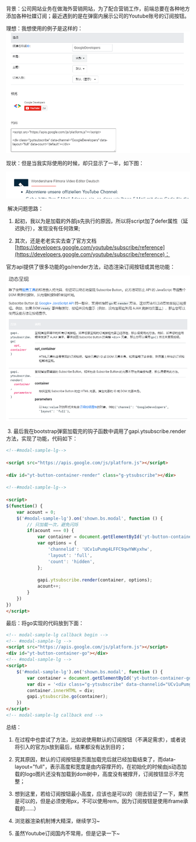 背景：公司网站业务在做海外营销网站，为了配合营销工作，前端总要在各种地方添加各种社媒订阅；最近遇到的是在弹窗内展示公司的Youtube账号的订阅按钮。

理想：我想使用的例子是这样的：
![图片](/asset/1695251-20201109220830050-1200007846.png)


现状：但是当我实际使用的时候，却只显示了一半，如下图：

![图片](/asset/1695251-20201109222521305-900980634.png)

 解决问题思路：

1. 起初，我以为是加载的外部js先执行的原因，所以将script加了defer属性（延迟执行），发现没有任何效果;

2. 其次，还是老老实实去查了官方文档[https://developers.google.com/youtube/subscribe/reference](https://developers.google.com/youtube/subscribe/reference)：

官方api提供了很多功能的go/render方法，动态渲染订阅按钮或其他功能：

![图片](/asset/1695251-20201109222758918-196646034.png)

 3. 最后我在bootstrap弹窗加载完的钩子函数中调用了gapi.ytsubscribe.render方法，实现了功能，代码如下：
```html
<!--#modal-sample-lg-->  
  
<script src="https://apis.google.com/js/platform.js"></script>

<div id="yt-button-container-render" class="g-ytsubscribe"></div>

<!--#modal-sample-lg-->

<script>
$(function() {
    var acount = 0;
    $('#modal-sample-lg').on('shown.bs.modal', function () {
        // 只加载一次，避免闪烁
        if(acount === 0) {
            var container = document.getElementById('yt-button-container-render');
            var options = {
                'channelid': 'UCv1uPumg4LFFC9qwYWKyxhw',
                'layout': 'full',
                'count': 'hidden',
            };

            gapi.ytsubscribe.render(container, options);
            acount++;
        }
    })
})
</script>
```

最后：将go实现的代码放到下面：

```html
<!-- modal-sample-lg callback begin -->
<!-- #modal-sample-lg -->
<script src="https://apis.google.com/js/platform.js"></script>
<div id="yt-button-container-go"></div>
<!-- #modal-sample-lg -->
<script>
    $('#modal-sample-lg').on('shown.bs.modal', function () {
        var container = document.getElementById('yt-button-container-go');
        var div = '<div class="g-ytsubscribe" data-channelid="UCv1uPumg4LFFC9qwYWKyxhw" data-layout="full" count="hidden"></div>'
        container.innerHTML = div;
        gapi.ytsubscribe.go(container);
    })
</script>
<!-- modal-sample-lg callback end -->
```

总结：

1. 在过程中也尝试了方法，比如说使用默认的订阅按钮（不满足需求），或者说将引入的官方js放到最后，结果都没有达到目的；

2. 究其原因，默认的订阅按钮是页面加载完后就已经加载结束了，而data-layout="full"，表示高度和宽度是由内容撑开的，在初始化的时候由js动态加载的logo图片还没有加载到dom树中，高度没有被撑开，订阅按钮显示不完整；

3. 想到这里，若给订阅按钮最小高度，应该也是可以的（刚去验证了一下，果然是可以的，但是必须使用px，不可以使用rem，因为订阅按钮是使用iframe承载的......）

4. 浏览器渲染机制博大精深，继续学习~

4. 虽然Youtube订阅国内不常用，但是记录一下~